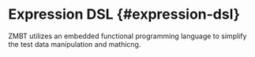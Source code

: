 <!-- (c) Copyright 2025 Zenseact AB -->
<!-- SPDX-License-Identifier: Apache-2.0 -->

# Expression DSL {#expression-dsl}

ZMBT utilizes an embedded functional programming language to simplify the test data manipulation and mathicng.


